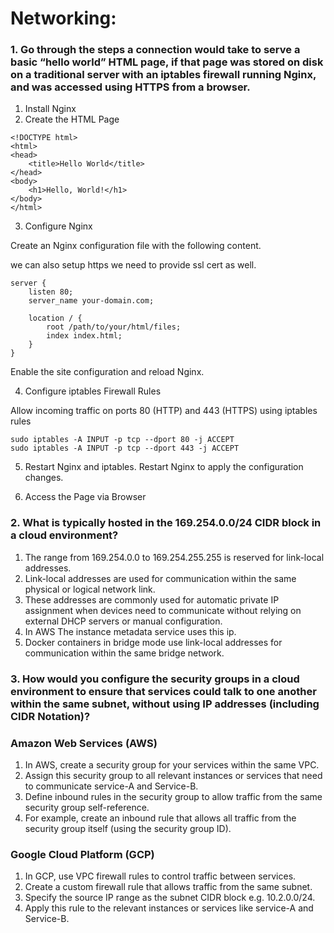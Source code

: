 # Networking:
### 1.  Go through the steps a connection would take to serve a basic “hello world” HTML page, if that page was stored on disk on a traditional server with an iptables firewall running Nginx, and was accessed using HTTPS from a browser.

1.  Install Nginx
2.  Create the HTML Page
```
<!DOCTYPE html>
<html>
<head>
    <title>Hello World</title>
</head>
<body>
    <h1>Hello, World!</h1>
</body>
</html>

```
3.  Configure Nginx

Create an Nginx configuration file with the following content.

we can also setup https we need to provide ssl cert as well.

```
server {
    listen 80;
    server_name your-domain.com;

    location / {
        root /path/to/your/html/files;
        index index.html;
    }
}

```
Enable the site configuration and reload Nginx.

4.  Configure iptables Firewall Rules

Allow incoming traffic on ports 80 (HTTP) and 443 (HTTPS) using iptables rules

```
sudo iptables -A INPUT -p tcp --dport 80 -j ACCEPT
sudo iptables -A INPUT -p tcp --dport 443 -j ACCEPT
```

5.  Restart Nginx and iptables.
Restart Nginx to apply the configuration changes.

6.  Access the Page via Browser

### 2.  What is typically hosted in the 169.254.0.0/24 CIDR block in a cloud environment?

1.  The range from 169.254.0.0 to 169.254.255.255 is reserved for link-local addresses.
2.  Link-local addresses are used for communication within the same physical or logical network link.
3.  These addresses are commonly used for automatic private IP assignment when devices need to communicate without relying on external DHCP servers or manual configuration.
4.  In AWS The instance metadata service uses this ip.
5.  Docker containers in bridge mode use link-local addresses for communication within the same bridge network.

### 3.  How would you configure the security groups in a cloud environment to ensure that services could talk to one another within the same subnet, without using IP addresses (including CIDR Notation)?

### Amazon Web Services (AWS)
1.  In AWS, create a security group for your services within the same VPC.
2.  Assign this security group to all relevant instances or services that need to communicate service-A and Service-B.
3.  Define inbound rules in the security group to allow traffic from the same security group self-reference.
4.   For example, create an inbound rule that allows all traffic from the security group itself (using the security group ID).

### Google Cloud Platform (GCP)
1.  In GCP, use VPC firewall rules to control traffic between services.
2.  Create a custom firewall rule that allows traffic from the same subnet.
3.  Specify the source IP range as the subnet CIDR block e.g. 10.2.0.0/24.
4.  Apply this rule to the relevant instances or services like service-A and Service-B.